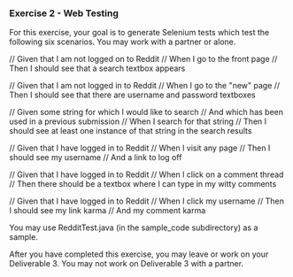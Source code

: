 ### Exercise 2 - Web Testing

For this exercise, your goal is to generate Selenium tests which test the following six scenarios.  You may work with a partner or alone.

// Given that I am not logged on to Reddit
// When I go to the front page
// Then I should see that a search textbox appears

// Given that I am not logged in to Reddit
// When I go to the "new" page
// Then I should see that there are username and password textboxes

// Given some string for which I would like to search
// And which has been used in a previous submission
// When I search for that string
// Then I should see at least one instance of that string in the search results

// Given that I have logged in to Reddit
// When I visit any page
// Then I should see my username
// And a link to log off

// Given that I have logged in to Reddit
// When I click on a comment thread
// Then there should be a textbox where I can type in my witty comments

// Given that I have logged in to Reddit
// When I click my username
// Then I should see my link karma
// And my comment karma

You may use RedditTest.java (in the sample_code subdirectory) as a sample.

After you have completed this exercise, you may leave or work on your Deliverable 3.  You may not work on Deliverable 3 with a partner.
